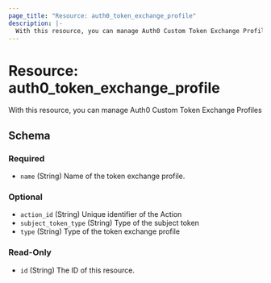 ```yaml
---
page_title: "Resource: auth0_token_exchange_profile"
description: |-
  With this resource, you can manage Auth0 Custom Token Exchange Profiles
---
```


# Resource: auth0_token_exchange_profile

With this resource, you can manage Auth0 Custom Token Exchange Profiles



<!-- schema generated by tfplugindocs -->
## Schema

### Required

- `name` (String) Name of the token exchange profile.

### Optional

- `action_id` (String) Unique identifier of the Action
- `subject_token_type` (String) Type of the subject token
- `type` (String) Type of the token exchange profile

### Read-Only

- `id` (String) The ID of this resource.


